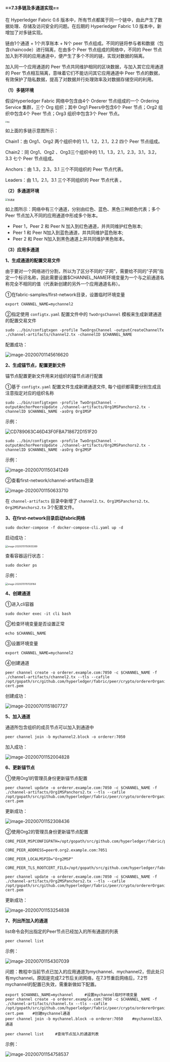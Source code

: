 #### ==7.3多链及多通道实现==

在 Hyperledger Fabric 0.6 版本中，所有节点都属于同一个链中，由此产生了数据处理、存储及访问安全的问题。在后期的 Hyperledger Fabric 1.0 版本中，新增加了对多链实现。

链由1个通道 + 1个共享账本 + N个 peer 节点组成。不同的链将参与者和数据（包含chaincode）进行隔离，在由多个 Peer 节点组成的网络中，不同的 Peer 节点加入到不同的应用通道中，便产生了多个不同的链，实现对数据的隔离。

加入同一个应用通道的 Peer 节点共同维护相同的区块数据，与加入其它应用通道的 Peer 节点相互隔离，意味着它们不能访问其它应用通道中 Peer 节点的数据，有效保护了隐私数据，提高了对数据并行处理效率及对数据存储空间的利用。

**（1）多链环境**

假设Hyperledger Fabric 网络中包含由4个 Orderer 节点组成的一个 Ordering Service 集群，三个 Org 组织；其中 Org1 Peers中包含6个 Peer 节点；Org2 组织中包含4个 Peer 节点；Org3 组织中包含3个 Peer 节点。

<img src="http://image.chaindesk.cn/7.3_1.png/mark" alt="多链" style="zoom:30%;" />

如上面的多链示意图所示：

Chain1：由 Org1、Org2 两个组织中的 1.1，1.2，2.1，2.2 四个 Peer 节点组成。

Chain2：同 Org1、Org2 、Org3三个组织中的 1.1，1.3，2.1，2.3，3.1，3.2，3.3 七个 Peer 节点组成。

Anchors：由 1.3，2.3，3.1 三个不同组织的 Peer 节点代表。

Leaders：由 1.1，2.1，3.1 三个不同组织的 Peer 节点代表 。

**（2）多通道环境**

<img src="http://image.chaindesk.cn/7.3_2.png/mark" alt="多通道" style="zoom:50%;" />



如上图所示：网络中有三个通道，分别由红色、蓝色、黑色三种颜色代表；多个 Peer 节点加入不同的应用通道中形成多个账本。

- Peer 1，Peer 2 和 Peer N 加入到红色通道，并共同维护红色账本;
- Peer 1 和 Peer N加入到蓝色通道，并共同维护蓝色账本;
- Peer 2 和 Peer N加入到黑色通道上并共同维护黑色账本。

**（3）应用多通道**

**1、生成通道的配置交易文件**

由于要对一个网络进行分割，所以为了区分不同的“子网”，需要给不同的“子网”指定一个标识名称，因此需要设置$CHANNEL_NAME环境变量为一个与之前通道名称完全不相同的值（代表新创建的另外一个应用通道名称）。

①在fabric-samples/first-network目录，设置临时环境变量

```
export CHANNEL_NAME=mychannel2
```

②指定使用 `configtx.yaml` 配置文件中的 `TwoOrgsChannel` 模板来生成新建通道的配置交易文件

```
sudo ../bin/configtxgen -profile TwoOrgsChannel -outputCreateChannelTx ./channel-artifacts/channel2.tx -channelID $CHANNEL_NAME
```

配置成功：

![image-20200701145616620](https://tva1.sinaimg.cn/large/007S8ZIlly1ggqqykmd5wj31aw04ttc6.jpg)

**2、生成锚节点，配置更新文件**

锚节点配置更新文件用来对组织的锚节点进行配置

①基于 `configtx.yaml` 配置文件生成新建通道文件, 每个组织都需要分别生成且注意指定对应的组织名称

```
sudo ../bin/configtxgen -profile TwoOrgsChannel -outputAnchorPeersUpdate ./channel-artifacts/Org1MSPanchors2.tx -channelID $CHANNEL_NAME -asOrg Org1MSP
```

示例：

![CD789063C46D43F0FBA718672D151F20](https://tva1.sinaimg.cn/large/007S8ZIlly1ggqqylhy14j31b903kju2.jpg)

```
sudo ../bin/configtxgen -profile TwoOrgsChannel -outputAnchorPeersUpdate ./channel-artifacts/Org2MSPanchors2.tx -channelID $CHANNEL_NAME -asOrg Org2MSP
```

示例：

![image-20200701150341249](https://tva1.sinaimg.cn/large/007S8ZIlly1ggqqymv2y9j31b003cwh1.jpg)

②查看first-network/channel-artifacts目录

![image-20200701150633710](https://tva1.sinaimg.cn/large/007S8ZIlly1ggqqykzogzj30sy07ptbd.jpg)

在 `channel-artifacts` 目录中新增了 `channel2.tx、Org1MSPanchors2.tx、Org2MSPanchors2.tx` 3个配置文件。

**3、在first-network目录启动fabric网络**

```
sudo docker-compose -f docker-compose-cli.yaml up -d
```

启动成功：

<img src="https://tva1.sinaimg.cn/large/007S8ZIlly1ggqqylz1ryj31060enn0a.jpg" alt="image-20200701150935389" style="zoom:50%;" />

查看容器运行状态：

```
sudo docker ps 
```

示例：

 <img src="https://tva1.sinaimg.cn/large/007S8ZIlly1ggqqyna8wdj31760kitj6.jpg" alt="image-20200701151128164" style="zoom:50%;" />



**4、创建通道**

①进入cli容器

```
sudo docker exec -it cli bash
```

②检查环境变量是否设置正常

```
echo $CHANNEL_NAME
```

③设置环境变量

```
export CHANNEL_NAME=mychannel2
```

④创建通道

```
peer channel create -o orderer.example.com:7050 -c $CHANNEL_NAME -f ./channel-artifacts/channel2.tx --tls --cafile /opt/gopath/src/github.com/hyperledger/fabric/peer/crypto/ordererOrganizations/example.com/orderers/orderer.example.com/msp/tlscacerts/tlsca.example.com-cert.pem
```

创建成功：

![image-20200701151807727](https://tva1.sinaimg.cn/large/007S8ZIlly1ggqqyj522fj31b008ijy8.jpg)



**5、加入通道**

通道所包含组织的成员节点可以加入到通道中

```
peer channel join -b mychannel2.block -o orderer:7050
```

加入成功：

![image-20200701152004828](https://tva1.sinaimg.cn/large/007S8ZIlly1ggqqymflgej313c02gq4w.jpg)



**6、更新锚节点**

①使用Org1的管理员身份更新锚节点配置

```
peer channel update -o orderer.example.com:7050 -c $CHANNEL_NAME -f ./channel-artifacts/Org1MSPanchors2.tx --tls --cafile /opt/gopath/src/github.com/hyperledger/fabric/peer/crypto/ordererOrganizations/example.com/orderers/orderer.example.com/msp/tlscacerts/tlsca.example.com-cert.pem
```

更新成功：

![image-20200701152308436](https://tva1.sinaimg.cn/large/007S8ZIlly1ggqqyiqfvwj31aw03p41p.jpg)

②使用Org2的管理员身份更新锚节点配置

```
CORE_PEER_MSPCONFIGPATH=/opt/gopath/src/github.com/hyperledger/fabric/peer/crypto/peerOrganizations/org2.example.com/users/Admin@org2.example.com/msp 

CORE_PEER_ADDRESS=peer0.org2.example.com:7051 

CORE_PEER_LOCALMSPID="Org2MSP" 

CORE_PEER_TLS_ROOTCERT_FILE=/opt/gopath/src/github.com/hyperledger/fabric/peer/crypto/peerOrganizations/org2.example.com/peers/peer0.org2.example.com/tls/ca.crt 

peer channel update -o orderer.example.com:7050 -c $CHANNEL_NAME -f ./channel-artifacts/Org2MSPanchors2.tx --tls --cafile /opt/gopath/src/github.com/hyperledger/fabric/peer/crypto/ordererOrganizations/example.com/orderers/orderer.example.com/msp/tlscacerts/tlsca.example.com-cert.pem
```

更新成功：

![image-20200701153254838](https://tva1.sinaimg.cn/large/007S8ZIlly1ggqqyhekizj31b107zgsm.jpg)



**7、列出所加入的通道**

list命令会列出指定的Peer节点已经加入的所有通道的列表

```
peer channel list
```

示例：

![image-20200701154307039](https://tva1.sinaimg.cn/large/007S8ZIlly1ggqqyi9meyj310602ydh7.jpg)

问题：教程中当前节点已加入的应用通道为mychannel、mychannel2，但此处只有mychannel。原因是完成7.2节后关闭网络，在7.3节重启网络后，7.2节mychannel的配置已失效，需重新做如下配置。

```
export $CHANNEL_NAME=mychannel     #设置mychannel临时环境变量
peer channel create -o orderer.example.com:7050 -c $CHANNEL_NAME -f ./channel-artifacts/channel.tx --tls --cafile /opt/gopath/src/github.com/hyperledger/fabric/peer/crypto/ordererOrganizations/example.com/orderers/orderer.example.com/msp/tlscacerts/tlsca.example.com-cert.pem    #创建mychannel通道
peer channel join -b mychannel.block -o orderer:7050    #mychannel加入通道

peer channel list     #查询节点加入的通道列表
```

示例：

![image-20200701154758537](https://tva1.sinaimg.cn/large/007S8ZIlly1ggqqygtn5fj31aq0j8k5h.jpg)

